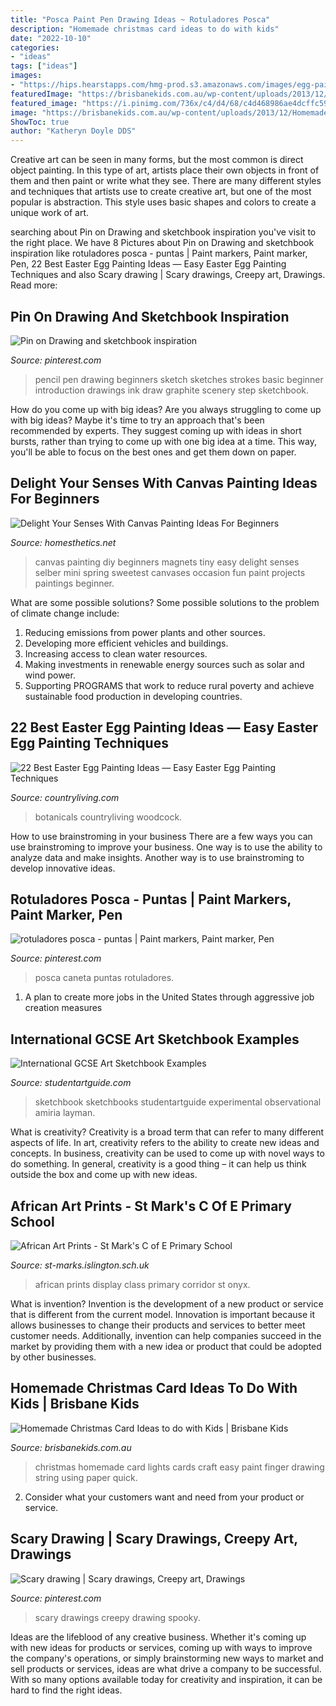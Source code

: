 ```yaml
---
title: "Posca Paint Pen Drawing Ideas ~ Rotuladores Posca"
description: "Homemade christmas card ideas to do with kids"
date: "2022-10-10"
categories:
- "ideas"
tags: ["ideas"]
images:
- "https://hips.hearstapps.com/hmg-prod.s3.amazonaws.com/images/egg-painting-vintage-botanicals-1581621279.png?crop=1xw:0.9989395546129375xh;center,top&amp;resize=480:*"
featuredImage: "https://brisbanekids.com.au/wp-content/uploads/2013/12/Homemade-Cards-Lights.jpg"
featured_image: "https://i.pinimg.com/736x/c4/d4/68/c4d468986ae4dcffc59baf6b28a22782--scary-drawings-creepy-art.jpg"
image: "https://brisbanekids.com.au/wp-content/uploads/2013/12/Homemade-Cards-Lights.jpg"
ShowToc: true
author: "Katheryn Doyle DDS"
---
```



Creative art can be seen in many forms, but the most common is direct object painting. In this type of art, artists place their own objects in front of them and then paint or write what they see. There are many different styles and techniques that artists use to create creative art, but one of the most popular is abstraction. This style uses basic shapes and colors to create a unique work of art.

	

		
searching about Pin on Drawing and sketchbook inspiration you've visit to the right place. We have 8 Pictures about Pin on Drawing and sketchbook inspiration like rotuladores posca - puntas | Paint markers, Paint marker, Pen, 22 Best Easter Egg Painting Ideas — Easy Easter Egg Painting Techniques and also Scary drawing | Scary drawings, Creepy art, Drawings. Read more:
		
    
## Pin On Drawing And Sketchbook Inspiration

<img loading=lazy src="https://i.pinimg.com/736x/90/a5/91/90a5919c43832b52702954c516fd4888--drawing-for-beginners-zia.jpg" onerror="this.onerror=null;this.src='https://tse4.mm.bing.net/th?id=OIP._NLzuPA0eQyZrr1lILKc_AHaEK&amp;pid=15.1';" alt="Pin on Drawing and sketchbook inspiration">

_Source: pinterest.com_

>pencil pen drawing beginners sketch sketches strokes basic beginner introduction drawings ink draw graphite scenery step sketchbook. 

	

How do you come up with big ideas?
Are you always struggling to come up with big ideas? Maybe it's time to try an approach that's been recommended by experts. They suggest coming up with ideas in short bursts, rather than trying to come up with one big idea at a time. This way, you'll be able to focus on the best ones and get them down on paper.

    
## Delight Your Senses With Canvas Painting Ideas For Beginners

<img loading=lazy src="http://cdn.homesthetics.net/wp-content/uploads/2016/01/Delight-Your-Senses-With-Canvas-Painting-Ideas-For-Beginners-HOMESTHETICS-17.jpg" onerror="this.onerror=null;this.src='https://tse1.mm.bing.net/th?id=OIP.lKcLJGxfnlmi2fG_wf5xUwHaLI&amp;pid=15.1';" alt="Delight Your Senses With Canvas Painting Ideas For Beginners">

_Source: homesthetics.net_

>canvas painting diy beginners magnets tiny easy delight senses selber mini spring sweetest canvases occasion fun paint projects paintings beginner. 

	

What are some possible solutions?
Some possible solutions to the problem of climate change include:
1. Reducing emissions from power plants and other sources. 
2. Developing more efficient vehicles and buildings. 
3. Increasing access to clean water resources. 
4. Making investments in renewable energy sources such as solar and wind power. 
5. Supporting PROGRAMS that work to reduce rural poverty and achieve sustainable food production in developing countries.

    
## 22 Best Easter Egg Painting Ideas — Easy Easter Egg Painting Techniques

<img loading=lazy src="https://hips.hearstapps.com/hmg-prod.s3.amazonaws.com/images/egg-painting-vintage-botanicals-1581621279.png?crop=1xw:0.9989395546129375xh;center,top&amp;resize=480:*" onerror="this.onerror=null;this.src='https://tse3.mm.bing.net/th?id=OIP.leXlsApHnE2yAH2WIE9ySgHaLH&amp;pid=15.1';" alt="22 Best Easter Egg Painting Ideas — Easy Easter Egg Painting Techniques">

_Source: countryliving.com_

>botanicals countryliving woodcock. 

	

How to use brainstroming in your business
There are a few ways you can use brainstroming to improve your business. One way is to use the ability to analyze data and make insights. Another way is to use brainstroming to develop innovative ideas.

    
## Rotuladores Posca - Puntas | Paint Markers, Paint Marker, Pen

<img loading=lazy src="https://i.pinimg.com/736x/40/9d/9c/409d9cabed039feea1b7f4fe024aaa23--uni-posca-art-tips.jpg" onerror="this.onerror=null;this.src='https://tse2.mm.bing.net/th?id=OIP.e7EeXHvp54KFS_TsX_tpYgHaEF&amp;pid=15.1';" alt="rotuladores posca - puntas | Paint markers, Paint marker, Pen">

_Source: pinterest.com_

>posca caneta puntas rotuladores. 

	

1. A plan to create more jobs in the United States through aggressive job creation measures 

    
## International GCSE Art Sketchbook Examples

<img loading=lazy src="https://www.studentartguide.com/wp-content/uploads/2015/02/GCSE-art-sketchbook-mixed-media.jpg" onerror="this.onerror=null;this.src='https://tse4.mm.bing.net/th?id=OIP.6xeNOLfRpQ90092xDvk_4gHaKW&amp;pid=15.1';" alt="International GCSE Art Sketchbook Examples">

_Source: studentartguide.com_

>sketchbook sketchbooks studentartguide experimental observational amiria layman. 

	

What is creativity?
Creativity is a broad term that can refer to many different aspects of life. In art, creativity refers to the ability to create new ideas and concepts. In business, creativity can be used to come up with novel ways to do something. In general, creativity is a good thing – it can help us think outside the box and come up with new ideas.

    
## African Art Prints - St Mark&#039;s C Of E Primary School

<img loading=lazy src="http://www.st-marks.islington.sch.uk/wp-content/uploads/2014/10/IMG_5336-500x375.jpg" onerror="this.onerror=null;this.src='https://tse2.mm.bing.net/th?id=OIP._GOJXn4BTEmkSRmlEqvagAHaFj&amp;pid=15.1';" alt="African Art Prints - St Mark&#039;s C of E Primary School">

_Source: st-marks.islington.sch.uk_

>african prints display class primary corridor st onyx. 

	

What is invention?
Invention is the development of a new product or service that is different from the current model. Innovation is important because it allows businesses to change their products and services to better meet customer needs. Additionally, invention can help companies succeed in the market by providing them with a new idea or product that could be adopted by other businesses.

    
## Homemade Christmas Card Ideas To Do With Kids | Brisbane Kids

<img loading=lazy src="https://brisbanekids.com.au/wp-content/uploads/2013/12/Homemade-Cards-Lights.jpg" onerror="this.onerror=null;this.src='https://tse2.mm.bing.net/th?id=OIP.CukZWptJKYUzUj3c4KzSRgHaE6&amp;pid=15.1';" alt="Homemade Christmas Card Ideas to do with Kids | Brisbane Kids">

_Source: brisbanekids.com.au_

>christmas homemade card lights cards craft easy paint finger drawing string using paper quick. 

	

2. Consider what your customers want and need from your product or service.

    
## Scary Drawing | Scary Drawings, Creepy Art, Drawings

<img loading=lazy src="https://i.pinimg.com/736x/c4/d4/68/c4d468986ae4dcffc59baf6b28a22782--scary-drawings-creepy-art.jpg" onerror="this.onerror=null;this.src='https://tse3.mm.bing.net/th?id=OIP.GaTDtMiv5mTZrjuXY5ZrwgAAAA&amp;pid=15.1';" alt="Scary drawing | Scary drawings, Creepy art, Drawings">

_Source: pinterest.com_

>scary drawings creepy drawing spooky. 

	

Ideas are the lifeblood of any creative business. Whether it's coming up with new ideas for products or services, coming up with ways to improve the company's operations, or simply brainstorming new ways to market and sell products or services, ideas are what drive a company to be successful. With so many options available today for creativity and inspiration, it can be hard to find the right ideas.

